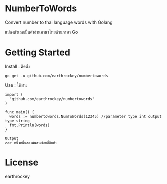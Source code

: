 # NumberToWords
Convert number to thai language words with Golang

แปลงตัวเลขเป็นคำอ่านภาษาไทยด้วยภาษา Go
# Getting Started
Install : ติดตั้ง

```go get -u github.com/earthrockey/numbertowords```

Use : ใช้งาน

```
import (
  "github.com/earthrockey/numbertowords"
)

func main() {
  words := numbertowords.NumToWords(12345) //parameter type int output type string
  fmt.Println(words) 
}
```
```
Output
>>> หนึ่งหมื่นสองพันสามร้อยสี่สิบห้า
```
# License
earthrockey
